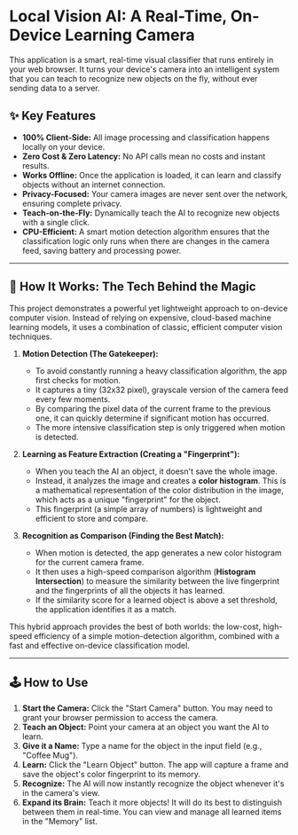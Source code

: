 # Local Vision AI: A Real-Time, On-Device Learning Camera

This application is a smart, real-time visual classifier that runs entirely in your web browser. It turns your device's camera into an intelligent system that you can teach to recognize new objects on the fly, without ever sending data to a server.

## ✨ Key Features

-   **100% Client-Side:** All image processing and classification happens locally on your device.
-   **Zero Cost & Zero Latency:** No API calls mean no costs and instant results.
-   **Works Offline:** Once the application is loaded, it can learn and classify objects without an internet connection.
-   **Privacy-Focused:** Your camera images are never sent over the network, ensuring complete privacy.
-   **Teach-on-the-Fly:** Dynamically teach the AI to recognize new objects with a single click.
-   **CPU-Efficient:** A smart motion detection algorithm ensures that the classification logic only runs when there are changes in the camera feed, saving battery and processing power.

---

## 🚀 How It Works: The Tech Behind the Magic

This project demonstrates a powerful yet lightweight approach to on-device computer vision. Instead of relying on expensive, cloud-based machine learning models, it uses a combination of classic, efficient computer vision techniques.

1.  **Motion Detection (The Gatekeeper):**
    -   To avoid constantly running a heavy classification algorithm, the app first checks for motion.
    -   It captures a tiny (32x32 pixel), grayscale version of the camera feed every few moments.
    -   By comparing the pixel data of the current frame to the previous one, it can quickly determine if significant motion has occurred.
    -   The more intensive classification step is only triggered when motion is detected.

2.  **Learning as Feature Extraction (Creating a "Fingerprint"):**
    -   When you teach the AI an object, it doesn't save the whole image.
    -   Instead, it analyzes the image and creates a **color histogram**. This is a mathematical representation of the color distribution in the image, which acts as a unique "fingerprint" for the object.
    -   This fingerprint (a simple array of numbers) is lightweight and efficient to store and compare.

3.  **Recognition as Comparison (Finding the Best Match):**
    -   When motion is detected, the app generates a new color histogram for the current camera frame.
    -   It then uses a high-speed comparison algorithm (**Histogram Intersection**) to measure the similarity between the live fingerprint and the fingerprints of all the objects it has learned.
    -   If the similarity score for a learned object is above a set threshold, the application identifies it as a match.

This hybrid approach provides the best of both worlds: the low-cost, high-speed efficiency of a simple motion-detection algorithm, combined with a fast and effective on-device classification model.

---

## 🕹️ How to Use

1.  **Start the Camera:** Click the "Start Camera" button. You may need to grant your browser permission to access the camera.
2.  **Teach an Object:** Point your camera at an object you want the AI to learn.
3.  **Give it a Name:** Type a name for the object in the input field (e.g., "Coffee Mug").
4.  **Learn:** Click the "Learn Object" button. The app will capture a frame and save the object's color fingerprint to its memory.
5.  **Recognize:** The AI will now instantly recognize the object whenever it's in the camera's view.
6.  **Expand its Brain:** Teach it more objects! It will do its best to distinguish between them in real-time. You can view and manage all learned items in the "Memory" list.
